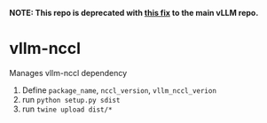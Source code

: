 **NOTE: This repo is deprecated with [this fix](https://github.com/vllm-project/vllm/pull/5091) to the main vLLM repo.**

# vllm-nccl

Manages vllm-nccl dependency

1. Define `package_name`, `nccl_version`, `vllm_nccl_verion`
2. run `python setup.py sdist`
3. run `twine upload dist/*`
